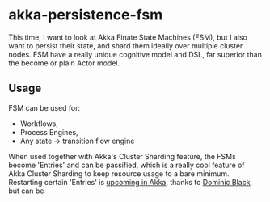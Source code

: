 # akka-persistence-fsm
This time, I want to look at Akka Finate State Machines (FSM), but I also want to persist their state,
and shard them ideally over multiple cluster nodes. FSM have a really unique cognitive model and DSL, 
far superior than the become or plain Actor model.

## Usage
FSM can be used for:

* Workflows,
* Process Engines,
* Any state -> transition flow engine

When used together with Akka's Cluster Sharding feature, the FSMs become 'Entries' and can be passified, 
which is a really cool feature of Akka Cluster Sharding to keep resource usage to a bare minimum. Restarting
certain 'Entries' is [upcoming in Akka](https://github.com/akka/akka/pull/15597), thanks to [Dominic Black](https://github.com/DomBlack),
but can be 

